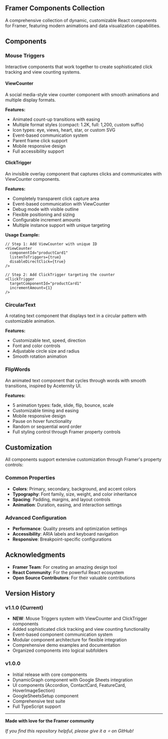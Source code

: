 ## Framer Components Collection

A comprehensive collection of dynamic, customizable React components for Framer, featuring modern animations and data visualization capabilities.

## Components

### Mouse Triggers
Interactive components that work together to create sophisticated click tracking and view counting systems.

#### ViewCounter
A social media-style view counter component with smooth animations and multiple display formats.

**Features:**
- Animated count-up transitions with easing
- Multiple format styles (compact: 1.2K, full: 1,200, custom suffix)
- Icon types: eye, views, heart, star, or custom SVG
- Event-based communication system
- Parent frame click support
- Mobile responsive design
- Full accessibility support

#### ClickTrigger
An invisible overlay component that captures clicks and communicates with ViewCounter components.

**Features:**
- Completely transparent click capture area
- Event-based communication with ViewCounter
- Debug mode with visible outline
- Flexible positioning and sizing
- Configurable increment amounts
- Multiple instance support with unique targeting

**Usage Example:**
```tsx
// Step 1: Add ViewCounter with unique ID
<ViewCounter
  componentId="productCard1"
  listenToTriggers={true}
  disableDirectClick={true}
/>

// Step 2: Add ClickTrigger targeting the counter
<ClickTrigger
  targetComponentId="productCard1"
  incrementAmount={1}
/>
```

### CircularText
A rotating text component that displays text in a circular pattern with customizable animation.

**Features:**
- Customizable text, speed, direction
- Font and color controls
- Adjustable circle size and radius
- Smooth rotation animation

### FlipWords
An animated text component that cycles through words with smooth transitions, inspired by Aceternity UI.

**Features:**
- 5 animation types: fade, slide, flip, bounce, scale
- Customizable timing and easing
- Mobile responsive design
- Pause on hover functionality
- Random or sequential word order
- Full styling control through Framer property controls

## Customization

All components support extensive customization through Framer's property controls:

### Common Properties
- **Colors**: Primary, secondary, background, and accent colors
- **Typography**: Font family, size, weight, and color inheritance
- **Spacing**: Padding, margins, and layout controls
- **Animation**: Duration, easing, and interaction settings

### Advanced Configuration
- **Performance**: Quality presets and optimization settings
- **Accessibility**: ARIA labels and keyboard navigation
- **Responsive**: Breakpoint-specific configurations

## Acknowledgments

- **Framer Team**: For creating an amazing design tool
- **React Community**: For the powerful React ecosystem
- **Open Source Contributors**: For their valuable contributions

## Version History

### v1.1.0 (Current)
- **NEW**: Mouse Triggers system with ViewCounter and ClickTrigger components
- Added sophisticated click tracking and view counting functionality
- Event-based component communication system
- Modular component architecture for flexible integration
- Comprehensive demo examples and documentation
- Organized components into logical subfolders

### v1.0.0
- Initial release with core components
- DynamicGraph component with Google Sheets integration
- UI components (Accordion, ContactCard, FeatureCard, HoverImageSection)
- GoogleSheetsSetup component
- Comprehensive test suite
- Full TypeScript support

---

**Made with love for the Framer community**

*If you find this repository helpful, please give it a ⭐ on GitHub!*
